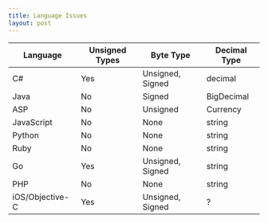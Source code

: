 ```yaml
---
title: Language Issues
layout: post
---
```


Language        | Unsigned Types | Byte Type        | Decimal Type
----------------|----------------|------------------|-------------
C#              | Yes            | Unsigned, Signed | decimal
Java            | No             | Signed           | BigDecimal
ASP             | No             | Unsigned         | Currency
JavaScript      | No             | None             | string
Python          | No             | None             | string
Ruby            | No             | None             | string
Go              | Yes            | Unsigned, Signed | string
PHP             | No             | None             | string
iOS/Objective-C | Yes            | Unsigned, Signed | ?

